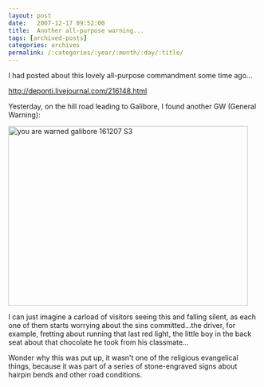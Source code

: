 ```yaml
---
layout: post
date:	2007-12-17 09:52:00
title:  Another all-purpose warning...
tags: [archived-posts]
categories: archives
permalink: /:categories/:year/:month/:day/:title/
---
```

I had posted about this lovely all-purpose commandment some time ago...


http://deponti.livejournal.com/216148.html


Yesterday, on the hill road leading to Galibore, I found another GW (General Warning):



<a href="http://www.flickr.com/photos/20401428@N08/2114565917/" title="you are warned galibore 161207 S3 by pctrsglr, on Flickr"><img src="http://farm3.static.flickr.com/2059/2114565917_4f2a020d26_o.jpg" width="480" height="360" alt="you are warned galibore 161207 S3" /></a>


I can just imagine a carload of visitors seeing this and falling silent, as each one of them starts worrying about the sins committed...the driver, for example, fretting about running that last red light, the little boy in the back seat about that chocolate he took from his classmate...

Wonder why this was put up, it wasn't one of the religious evangelical things, because it was part of a series of stone-engraved signs about hairpin bends and other road conditions.
